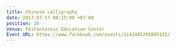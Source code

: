 ```yaml
---
title: Chinese calligraphy
date: 2017-07-17 08:15:00 +07:00
position: 20
Venue: Feifantastic Education Center
Event URL: https://www.facebook.com/events/1142485295885135/
---
```


